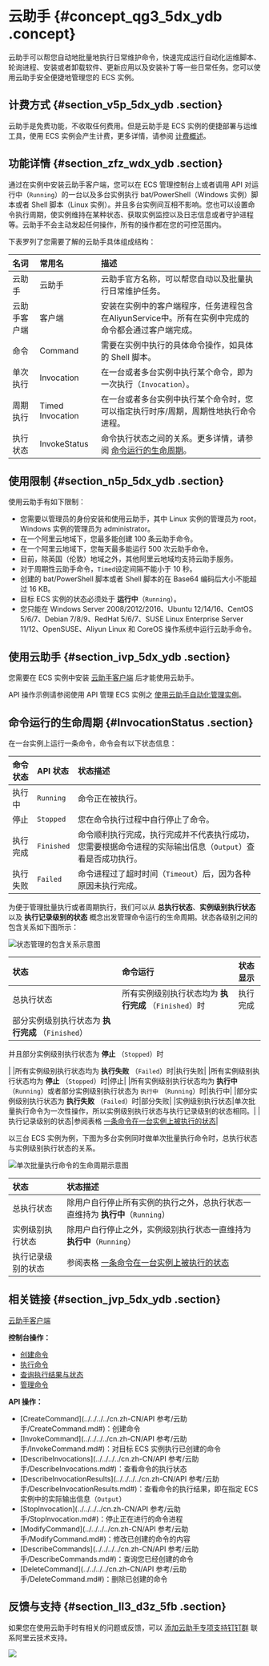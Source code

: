 # 云助手 {#concept_qg3_5dx_ydb .concept}

云助手可以帮您自动地批量地执行日常维护命令，快速完成运行自动化运维脚本、轮询进程、安装或者卸载软件、更新应用以及安装补丁等一些日常任务。您可以使用云助手安全便捷地管理您的 ECS 实例。

## 计费方式 {#section_v5p_5dx_ydb .section}

云助手是免费功能，不收取任何费用。但是云助手是 ECS 实例的便捷部署与运维工具，使用 ECS 实例会产生计费，更多详情，请参阅 [计费概述](../../../../cn.zh-CN/产品定价/计费概述.md#)。

## 功能详情 {#section_zfz_wdx_ydb .section}

通过在实例中安装云助手客户端，您可以在 ECS 管理控制台上或者调用 API 对运行中（`Running`）的一台以及多台实例执行 bat/PowerShell（Windows 实例）脚本或者 Shell 脚本（Linux 实例）。并且多台实例间互相不影响。您也可以设置命令执行周期，使实例维持在某种状态、获取实例监控以及日志信息或者守护进程等。云助手不会主动发起任何操作，所有的操作都在您的可控范围内。

下表罗列了您需要了解的云助手具体组成结构：

|名词|常用名|描述|
|:-|:--|:-|
|云助手|云助手|云助手官方名称，可以帮您自动以及批量执行日常维护任务。|
|云助手客户端|客户端|安装在实例中的客户端程序，任务进程包含在AliyunService中。所有在实例中完成的命令都会通过客户端完成。|
|命令|Command|需要在实例中执行的具体命令操作，如具体的 Shell 脚本。|
|单次执行|Invocation|在一台或者多台实例中执行某个命令，即为一次执行（`Invocation`）。|
|周期执行|Timed Invocation|在一台或者多台实例中执行某个命令时，您可以指定执行时序/周期，周期性地执行命令进程。|
|执行状态|InvokeStatus|命令执行状态之间的关系。更多详情，请参阅 [命令运行的生命周期](#)。|

## 使用限制 {#section_n5p_5dx_ydb .section}

使用云助手有如下限制：

-   您需要以管理员的身份安装和使用云助手，其中 Linux 实例的管理员为 root，Windows 实例的管理员为 administrator。
-   在一个阿里云地域下，您最多能创建 100 条云助手命令。
-   在一个阿里云地域下，您每天最多能运行 500 次云助手命令。
-   目前，除英国（伦敦）地域之外，其他阿里云地域均支持云助手服务。
-   对于周期性云助手命令，`Timed`设定间隔不能小于 10 秒。
-   创建的 bat/PowerShell 脚本或者 Shell 脚本的在 Base64 编码后大小不能超过 16 KB。
-   目标 ECS 实例的状态必须处于 **运行中**（`Running`）。
-   您只能在 Windows Server 2008/2012/2016、Ubuntu 12/14/16、CentOS 5/6/7、Debian 7/8/9、RedHat 5/6/7、SUSE Linux Enterprise Server 11/12、OpenSUSE、Aliyun Linux 和 CoreOS 操作系统中运行云助手命令。

## 使用云助手 {#section_ivp_5dx_ydb .section}

您需要在 ECS 实例中安装 [云助手客户端](../../../../cn.zh-CN/用户指南/云助手/云助手客户端.md#) 后才能使用云助手。

API 操作示例请参阅使用 API 管理 ECS 实例之 [使用云助手自动化管理实例](../../../../cn.zh-CN/最佳实践/监控/使用云助手自动化管理实例.md#)。

## 命令运行的生命周期 {#InvocationStatus .section}

在一台实例上运行一条命令，命令会有以下状态信息：

|命令状态|API 状态|状态描述|
|:---|:-----|:---|
|执行中|`Running`|命令正在被执行。|
|停止|`Stopped`|您在命令执行过程中自行停止了命令。|
|执行完成|`Finished`|命令顺利执行完成，执行完成并不代表执行成功，您需要根据命令进程的实际输出信息（`Output`）查看是否成功执行。|
|执行失败|`Failed`|命令进程过了超时时间（`Timeout`）后，因为各种原因未执行完成。|

为便于管理批量执行或者周期执行，我们可以从 **总执行状态**、**实例级别执行状态** 以及 **执行记录级别的状态** 概念出发管理命令运行的生命周期。状态各级别之间的包含关系如下图所示：

![](images/5245_zh-CN.png "状态管理的包含关系示意图")

|状态|命令运行|状态显示|
|:-|:---|:---|
|总执行状态|所有实例级别执行状态均为 **执行完成** （`Finished`）时|执行完成|
| 部分实例级别执行状态为 **执行完成** （`Finished`）

 并且部分实例级别执行状态为 **停止** （`Stopped`）时

 |
|所有实例级别执行状态均为 **执行失败** （`Failed`）时|执行失败|
|所有实例级别执行状态均为 **停止** （`Stopped`）时|停止|
|所有实例级别执行状态均为 **执行中** （`Running`）或者部分实例级别执行状态为 `执行中` （`Running`）时|执行中|
|部分实例级别执行状态为 **执行失败** （`Failed`）时|部分失败|
|实例级别执行状态|单次批量执行命令为一次性操作，所以实例级别执行状态与执行记录级别的状态相同。|
|执行记录级别的状态|参阅表格 [一条命令在一台实例上被执行的状态](#)|

以三台 ECS 实例为例，下图为多台实例同时做单次批量执行命令时，总执行状态与实例级别执行状态的关系。

![](images/5246_zh-CN.png "单次批量执行命令的生命周期示意图")

|状态|状态描述|
|:-|:---|
|总执行状态|除用户自行停止所有实例的执行之外，总执行状态一直维持为 **执行中**（`Running`）|
|实例级别执行状态|除用户自行停止之外，实例级别执行状态一直维持为 **执行中**（`Running`）|
|执行记录级别的状态|参阅表格 [一条命令在一台实例上被执行的状态](#)|

## 相关链接 {#section_jvp_5dx_ydb .section}

[云助手客户端](../../../../cn.zh-CN/用户指南/云助手/云助手客户端.md#)

**控制台操作：**

-   [创建命令](../../../../cn.zh-CN/用户指南/云助手/创建命令.md#)
-   [执行命令](../../../../cn.zh-CN/用户指南/云助手/执行命令.md#)
-   [查询执行结果与状态](../../../../cn.zh-CN/用户指南/云助手/查询执行结果与状态.md#)
-   [管理命令](../../../../cn.zh-CN/用户指南/云助手/管理命令.md#)

**API 操作：**

-   [CreateCommand](../../../../cn.zh-CN/API 参考/云助手/CreateCommand.md#)：创建命令
-   [InvokeCommand](../../../../cn.zh-CN/API 参考/云助手/InvokeCommand.md#)：对目标 ECS 实例执行已创建的命令
-   [DescribeInvocations](../../../../cn.zh-CN/API 参考/云助手/DescribeInvocations.md#)：查看命令的执行状态
-   [DescribeInvocationResults](../../../../cn.zh-CN/API 参考/云助手/DescribeInvocationResults.md#)：查看命令的执行结果，即在指定 ECS 实例中的实际输出信息（`Output`）
-   [StopInvocation](../../../../cn.zh-CN/API 参考/云助手/StopInvocation.md#)：停止正在进行的命令进程
-   [ModifyCommand](../../../../cn.zh-CN/API 参考/云助手/ModifyCommand.md#)：修改已创建的命令的内容
-   [DescribeCommands](../../../../cn.zh-CN/API 参考/云助手/DescribeCommands.md#)：查询您已经创建的命令
-   [DeleteCommand](../../../../cn.zh-CN/API 参考/云助手/DeleteCommand.md#)：删除已创建的命令

## 反馈与支持 {#section_ll3_d3z_5fb .section}

如果您在使用云助手时有相关的问题或反馈，可以 [添加云助手专项支持钉钉群](https://h5.dingtalk.com/invite-page/index.html?code=21dc7d1571&inviterUid=8CC96A3AAB2E6E9E99372A3FA1525DE6) 联系阿里云技术支持。

![](http://static-aliyun-doc.oss-cn-hangzhou.aliyuncs.com/assets/img/9581/15426146655247_zh-CN.png)

